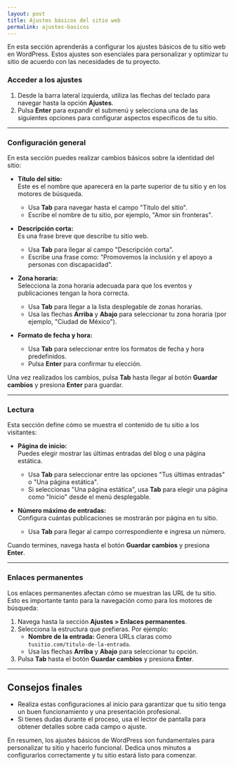```yaml
---
layout: post
title: Ajustes básicos del sitio web
permalink: ajustes-basicos
---
```


En esta sección aprenderás a configurar los ajustes básicos de tu sitio web en WordPress. Estos ajustes son esenciales para personalizar y optimizar tu sitio de acuerdo con las necesidades de tu proyecto.

### Acceder a los ajustes

1. Desde la barra lateral izquierda, utiliza las flechas del teclado para navegar hasta la opción **Ajustes**.  
2. Pulsa **Enter** para expandir el submenú y selecciona una de las siguientes opciones para configurar aspectos específicos de tu sitio.

---

### Configuración general

En esta sección puedes realizar cambios básicos sobre la identidad del sitio:

- **Título del sitio:**  
  Este es el nombre que aparecerá en la parte superior de tu sitio y en los motores de búsqueda.  
  - Usa **Tab** para navegar hasta el campo "Título del sitio".  
  - Escribe el nombre de tu sitio, por ejemplo, "Amor sin fronteras".

- **Descripción corta:**  
  Es una frase breve que describe tu sitio web.  
  - Usa **Tab** para llegar al campo "Descripción corta".  
  - Escribe una frase como: "Promovemos la inclusión y el apoyo a personas con discapacidad".

- **Zona horaria:**  
  Selecciona la zona horaria adecuada para que los eventos y publicaciones tengan la hora correcta.  
  - Usa **Tab** para llegar a la lista desplegable de zonas horarias.  
  - Usa las flechas **Arriba** y **Abajo** para seleccionar tu zona horaria (por ejemplo, "Ciudad de México").

- **Formato de fecha y hora:**  
  - Usa **Tab** para seleccionar entre los formatos de fecha y hora predefinidos.  
  - Pulsa **Enter** para confirmar tu elección.

Una vez realizados los cambios, pulsa **Tab** hasta llegar al botón **Guardar cambios** y presiona **Enter** para guardar.

---

### Lectura

Esta sección define cómo se muestra el contenido de tu sitio a los visitantes:

- **Página de inicio:**  
  Puedes elegir mostrar las últimas entradas del blog o una página estática.  
  - Usa **Tab** para seleccionar entre las opciones "Tus últimas entradas" o "Una página estática".  
  - Si seleccionas "Una página estática", usa **Tab** para elegir una página como "Inicio" desde el menú desplegable.

- **Número máximo de entradas:**  
  Configura cuántas publicaciones se mostrarán por página en tu sitio.  
  - Usa **Tab** para llegar al campo correspondiente e ingresa un número.

Cuando termines, navega hasta el botón **Guardar cambios** y presiona **Enter**.

---

### Enlaces permanentes

Los enlaces permanentes afectan cómo se muestran las URL de tu sitio. Esto es importante tanto para la navegación como para los motores de búsqueda:

1. Navega hasta la sección **Ajustes > Enlaces permanentes**.  
2. Selecciona la estructura que prefieras. Por ejemplo:  
   - **Nombre de la entrada:** Genera URLs claras como `tusitio.com/titulo-de-la-entrada`.  
   - Usa las flechas **Arriba** y **Abajo** para seleccionar tu opción.  
3. Pulsa **Tab** hasta el botón **Guardar cambios** y presiona **Enter**.

---

## Consejos finales

- Realiza estas configuraciones al inicio para garantizar que tu sitio tenga un buen funcionamiento y una presentación profesional.  
- Si tienes dudas durante el proceso, usa el lector de pantalla para obtener detalles sobre cada campo o ajuste.

En resumen, los ajustes básicos de WordPress son fundamentales para personalizar tu sitio y hacerlo funcional. Dedica unos minutos a configurarlos correctamente y tu sitio estará listo para comenzar.
